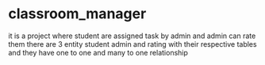 # classroom_manager
it is a project where student are assigned task by admin and admin can rate them there are 3 entity student admin and rating with their respective tables and they have one to one and many to one relationship 
